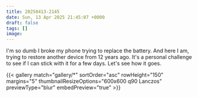 ```yaml
---
title: 20250413-2145
date: Sun, 13 Apr 2025 21:45:07 +0000
draft: false
tags: []
image: 
---
```


I'm so dumb I broke my phone trying to replace the battery. And here I am, trying to restore another device from 12 years ago. It's a personal challenge to see if I can stick with it for a few days. Let's see how it goes.

{{< gallery match="gallery/*" sortOrder="asc" rowHeight="150" margins="5" thumbnailResizeOptions="600x600 q90 Lanczos" previewType="blur" embedPreview="true" >}}

